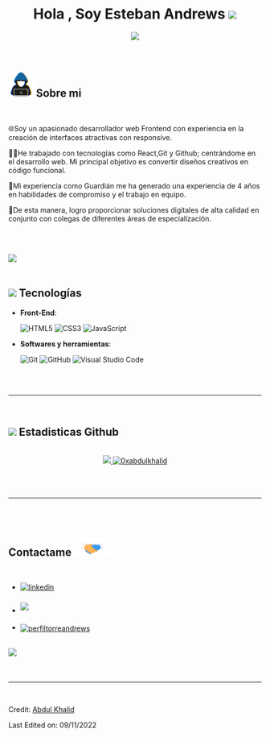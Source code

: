 
<h1 align="center"><b>Hola , Soy Esteban Andrews </b><img src="https://media.giphy.com/media/hvRJCLFzcasrR4ia7z/giphy.gif" width="35"></h1>
<p align="center">
  <a href="https://github.com/DenverCoder1/readme-typing-svg"><img src="https://readme-typing-svg.herokuapp.com?font=Time+New+Roman&color=cyan&size=25&center=true&vCenter=true&width=600&height=100&lines=Programador+FrontEnd,;Tecnólogo+Mecánico,;Tecnólogo+Electrónico"></a>
</p>


<br>



	
## <picture><img src = "https://github.com/0xAbdulKhalid/0xAbdulKhalid/raw/main/assets/mdImages/about_me.gif" width = 50px></picture> **Sobre mi**


<br>

🌐Soy un apasionado desarrollador web Frontend con experiencia en la creación de interfaces atractivas con responsive. 

👨‍💻He trabajado con tecnologías como React,Git y Github; centrándome en el desarrollo web. Mi principal objetivo es convertir diseños creativos en código funcional.

💂Mi experiencia como Guardián me ha generado una experiencia de 4 años en habilidades de compromiso y el trabajo en equipo. 

🤝De esta manera, logro proporcionar soluciones digitales de alta calidad en conjunto con colegas de diferentes áreas de especialización.

<br><br>

<img src="https://user-images.githubusercontent.com/73097560/115834477-dbab4500-a447-11eb-908a-139a6edaec5c.gif"><br><br>

## <img src="https://media2.giphy.com/media/QssGEmpkyEOhBCb7e1/giphy.gif?cid=ecf05e47a0n3gi1bfqntqmob8g9aid1oyj2wr3ds3mg700bl&rid=giphy.gif" width ="25"><b> Tecnologías</b>

    
- **Front-End**:

   ![HTML5](https://img.shields.io/badge/HTML5%20-%23E34F26.svg?style=for-the-badge&logo=html5&logoColor=white)
   ![CSS3](https://img.shields.io/badge/CSS%20-%231572B6.svg?style=for-the-badge&logo=css3&logoColor=white)
   ![JavaScript](https://img.shields.io/badge/JavaScript%20-%23F7DF1E.svg?style=for-the-badge&logo=javascript&logoColor=black)



- **Softwares y herramientas**:

    ![Git](https://img.shields.io/badge/git-%23F05033.svg?style=for-the-badge&logo=git&logoColor=white)
    ![GitHub](https://img.shields.io/badge/github-%23121011.svg?style=for-the-badge&logo=github&logoColor=white)
    ![Visual Studio Code](https://img.shields.io/badge/Visual%20Studio%20Code-0078d7.svg?style=for-the-badge&logo=visual-studio-code&logoColor=white)

<br>

<br>

-----

<br>


## <img src="https://media.giphy.com/media/iY8CRBdQXODJSCERIr/giphy.gif" width="35"><b> Estadisticas Github  </b>
<br>

<div align="center">

<a href="https://github.com/9AndrewsEsteban8/">
  <img src="https://github-readme-stats.vercel.app/api?username=9AndrewsEsteban8&include_all_commits=true&count_private=true&show_icons=true&line_height=20&title_color=7A7ADB&icon_color=2234AE&text_color=D3D3D3&bg_color=0,000000,130F40" width="450"/>
  <img src="https://github-readme-stats.vercel.app/api/top-langs?username=0xabdulkhalid&show_icons=true&locale=en&layout=compact&line_height=20&title_color=7A7ADB&icon_color=2234AE&text_color=D3D3D3&bg_color=0,000000,130F40" width="375"  alt="0xabdulkhalid"/>

</a>
</div>

<br>
<br>
<br>

-----

<br>
<br>

## <b> Contactame</b><img src="https://github.com/0xAbdulKhalid/0xAbdulKhalid/raw/main/assets/mdImages/handshake.gif" width ="80">
<br>
<div align='left'>

<ul>

<li>
<a href="https://linkedin.com/in/andrewsesteban" target="_blank">
<img src="https://img.shields.io/badge/linkedin:  Andres Esteban Andrews Castillo-%2300acee.svg?color=405DE6&style=for-the-badge&logo=linkedin&logoColor=white" alt=linkedin style="margin-bottom: 5px;"/>
</a>
</li>

<br>


<li>
<a href="mailto:andrewsesteban@gmail.com" target="_blank">
<img src="https://img.shields.io/badge/gmail:  andrewsesteban7-%23EA4335.svg?style=for-the-badge&logo=gmail&logoColor=white" t=mail style="margin-bottom: 5px;" />
</a>
</li>
<br>

<li>
<a href="https://torre.ai/andrewsesteban" target="blank">
  <img align="center" src="https://img.shields.io/badge/Perfil%20de%20Torre%20-000000?style=for-the-badge" alt="perfiltorreandrews" height="30"/>
</a>
</li>
	
</ul>
</div>

<br>
<img src="https://user-images.githubusercontent.com/73097560/115834477-dbab4500-a447-11eb-908a-139a6edaec5c.gif">
<br>
<br>
<br>




---

<br>

Credit: [Abdul Khalid](https://github.com/0xabdulkhalid)

Last Edited on: 09/11/2022
